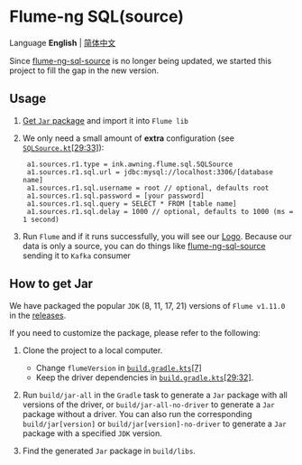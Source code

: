 # Flume-ng SQL(source)

Language **English** | [简体中文](README.zh.md)

Since [flume-ng-sql-source](https://github.com/keedio/flume-ng-sql-source) is no longer being updated,
we started this project to fill the gap in the new version.

## Usage

1. [Get `Jar` package](#how-to-get-jar) and import it into `Flume lib`
2. We only need a small amount of **extra** configuration (see [`SQLSource.kt`[29:33]](src/main/kotlin/ink/awning/flume/sql/SQLSource.kt)):
    
   ```
    a1.sources.r1.type = ink.awning.flume.sql.SQLSource
    a1.sources.r1.sql.url = jdbc:mysql://localhost:3306/[database name]
    a1.sources.r1.sql.username = root // optional, defaults root
    a1.sources.r1.sql.password = [your password]
    a1.sources.r1.sql.query = SELECT * FROM [table name]
    a1.sources.r1.sql.delay = 1000 // optional, defaults to 1000 (ms = 1 second)
    ```
   
3. Run `Flume` and if it runs successfully, you will see our [Logo](src/main/kotlin/ink/awning/flume/sql/Logo.kt).
   Because our data is only a source, you can do things like [flume-ng-sql-source](https://github.com/keedio/flume-ng-sql-source)
   sending it to `Kafka` consumer

## How to get Jar

We have packaged the popular `JDK` (8, 11, 17, 21) versions of `Flume v1.11.0` in the [releases](https://github.com/Awning-Studio/flume-ng-sql/releases).

If you need to customize the package, please refer to the following:

1. Clone the project to a local computer.
   - Change `flumeVersion` in [`build.gradle.kts`[7]](build.gradle.kts)
   - Keep the driver dependencies in [`build.gradle.kts`[29:32]](build.gradle.kts).
   
2. Run `build/jar-all` in the `Gradle` task to generate a `Jar` package with all versions of the driver, or `build/jar-all-no-driver` to generate a `Jar` package without a driver.
   You can also run the corresponding `build/jar[version]` or `build/jar[version]-no-driver` to generate a `Jar` package with a specified `JDK` version.
3. Find the generated `Jar` package in `build/libs`.

